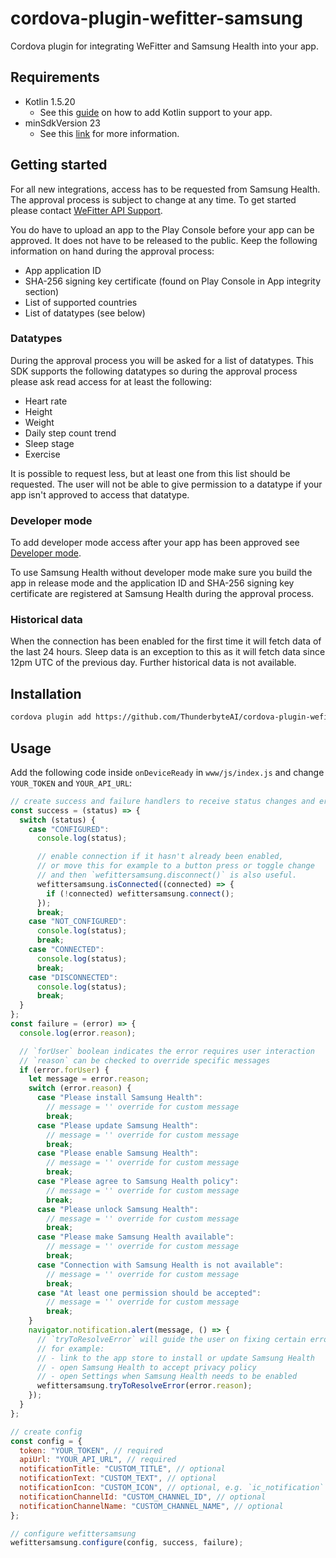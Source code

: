 # cordova-plugin-wefitter-samsung

Cordova plugin for integrating WeFitter and Samsung Health into your app.

## Requirements

- Kotlin 1.5.20
  - See this [guide](https://developer.android.com/kotlin/add-kotlin) on how to add Kotlin support to your app.
- minSdkVersion 23
  - See this [link](https://developer.android.com/studio/publish/versioning#minsdkversion) for more information.

## Getting started

For all new integrations, access has to be requested from Samsung Health. The approval process is subject to change at any time. To get started please contact [WeFitter API Support](mailto:api-support@wefitter.com).

You do have to upload an app to the Play Console before your app can be approved. It does not have to be released to the public. Keep the following information on hand during the approval process:

- App application ID
- SHA-256 signing key certificate (found on Play Console in App integrity section)
- List of supported countries
- List of datatypes (see below)

### Datatypes

During the approval process you will be asked for a list of datatypes. This SDK supports the following datatypes so during the approval process please ask read access for at least the following:

- Heart rate
- Height
- Weight
- Daily step count trend
- Sleep stage
- Exercise

It is possible to request less, but at least one from this list should be requested. The user will not be able to give permission to a datatype if your app isn't approved to access that datatype.

### Developer mode

To add developer mode access after your app has been approved see [Developer mode](https://developer.samsung.com/health/android/data/guide/dev-mode.html).

To use Samsung Health without developer mode make sure you build the app in release mode and the application ID and SHA-256 signing key certificate are registered at Samsung Health during the approval process.

### Historical data

When the connection has been enabled for the first time it will fetch data of the last 24 hours. Sleep data is an exception to this as it will fetch data since 12pm UTC of the previous day. Further historical data is not available.

## Installation

```sh
cordova plugin add https://github.com/ThunderbyteAI/cordova-plugin-wefitter-samsung.git#v0.0.1
```

## Usage

Add the following code inside `onDeviceReady` in `www/js/index.js` and change `YOUR_TOKEN` and `YOUR_API_URL`:

```js
// create success and failure handlers to receive status changes and errors - optional
const success = (status) => {
  switch (status) {
    case "CONFIGURED":
      console.log(status);

      // enable connection if it hasn't already been enabled,
      // or move this for example to a button press or toggle change
      // and then `wefittersamsung.disconnect()` is also useful.
      wefittersamsung.isConnected((connected) => {
        if (!connected) wefittersamsung.connect();
      });
      break;
    case "NOT_CONFIGURED":
      console.log(status);
      break;
    case "CONNECTED":
      console.log(status);
      break;
    case "DISCONNECTED":
      console.log(status);
      break;
  }
};
const failure = (error) => {
  console.log(error.reason);

  // `forUser` boolean indicates the error requires user interaction
  // `reason` can be checked to override specific messages
  if (error.forUser) {
    let message = error.reason;
    switch (error.reason) {
      case "Please install Samsung Health":
        // message = '' override for custom message
        break;
      case "Please update Samsung Health":
        // message = '' override for custom message
        break;
      case "Please enable Samsung Health":
        // message = '' override for custom message
        break;
      case "Please agree to Samsung Health policy":
        // message = '' override for custom message
        break;
      case "Please unlock Samsung Health":
        // message = '' override for custom message
        break;
      case "Please make Samsung Health available":
        // message = '' override for custom message
        break;
      case "Connection with Samsung Health is not available":
        // message = '' override for custom message
        break;
      case "At least one permission should be accepted":
        // message = '' override for custom message
        break;
    }
    navigator.notification.alert(message, () => {
      // `tryToResolveError` will guide the user on fixing certain errors
      // for example:
      // - link to the app store to install or update Samsung Health
      // - open Samsung Health to accept privacy policy
      // - open Settings when Samsung Health needs to be enabled
      wefittersamsung.tryToResolveError(error.reason);
    });
  }
};

// create config
const config = {
  token: "YOUR_TOKEN", // required
  apiUrl: "YOUR_API_URL", // required
  notificationTitle: "CUSTOM_TITLE", // optional
  notificationText: "CUSTOM_TEXT", // optional
  notificationIcon: "CUSTOM_ICON", // optional, e.g. `ic_notification` placed in either drawable, mipmap or raw
  notificationChannelId: "CUSTOM_CHANNEL_ID", // optional
  notificationChannelName: "CUSTOM_CHANNEL_NAME", // optional
};

// configure wefittersamsung
wefittersamsung.configure(config, success, failure);
```
